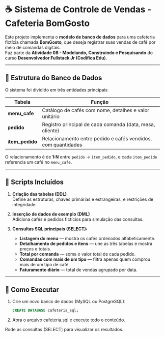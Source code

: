 # ☕ Sistema de Controle de Vendas - Cafeteria BomGosto

Este projeto implementa o **modelo de banco de dados** para uma cafeteria fictícia chamada **BomGosto**, que deseja registrar suas vendas de café por meio de comandas digitais.  
Faz parte da **Atividade 08 - Modelando, Construindo e Pesquisando** do curso **Desenvolvedor Fullstack Jr (Codifica Edu)**.

---

## 🧱 Estrutura do Banco de Dados

O sistema foi dividido em três entidades principais:

| Tabela | Função |
|--------|---------|
| **menu_cafe** | Catálogo de cafés com nome, detalhes e valor unitário |
| **pedido** | Registro principal de cada comanda (data, mesa, cliente) |
| **item_pedido** | Relacionamento entre pedido e cafés vendidos, com quantidades |

O relacionamento é de **1:N** entre `pedido` → `item_pedido`, e cada `item_pedido` referencia um café no `menu_cafe`.

---

## 💾 Scripts Incluídos

1. **Criação das tabelas (DDL)**  
   Define as estruturas, chaves primárias e estrangeiras, e restrições de integridade.

2. **Inserção de dados de exemplo (DML)**  
   Adiciona cafés e pedidos fictícios para simulação das consultas.

3. **Consultas SQL principais (SELECT):**
   - **Listagem do menu** — mostra os cafés ordenados alfabeticamente.  
   - **Detalhamento de pedidos e itens** — une as três tabelas e mostra preços e totais.  
   - **Total por comanda** — soma o valor total de cada pedido.  
   - **Comandas com mais de um tipo** — filtra apenas quem comprou mais de um tipo de café.  
   - **Faturamento diário** — total de vendas agrupado por data.

---

## 🧰 Como Executar

1. Crie um novo banco de dados (MySQL ou PostgreSQL):
   ```sql
   CREATE DATABASE cafeteria_sql;
   ```

2. Abra o arquivo cafeteria.sql e execute todo o conteúdo.

Rode as consultas (SELECT) para visualizar os resultados.
